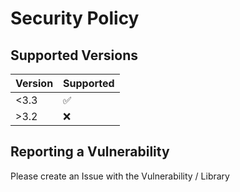 # Security Policy

## Supported Versions


| Version | Supported          |
|---------|--------------------|
| <3.3    | :white_check_mark: |
| >3.2    | :x:                |

## Reporting a Vulnerability

Please create an Issue with the Vulnerability / Library 
